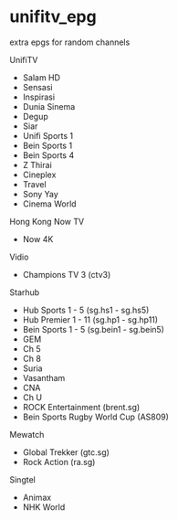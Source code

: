 # unifitv_epg
 extra epgs for random channels
 
 UnifiTV
 - Salam HD
 - Sensasi
 - Inspirasi
 - Dunia Sinema
 - Degup
 - Siar
 - Unifi Sports 1
 - Bein Sports 1
 - Bein Sports 4
 - Z Thirai
 - Cineplex
 - Travel
 - Sony Yay
 - Cinema World
 
 Hong Kong Now TV
 - Now 4K
 
 Vidio 
 - Champions TV 3 (ctv3)
 
 Starhub
 - Hub Sports 1 - 5 (sg.hs1 - sg.hs5)
 - Hub Premier 1 - 11 (sg.hp1 - sg.hp11)
 - Bein Sports 1 - 5 (sg.bein1 - sg.bein5)
 - GEM
 - Ch 5
 - Ch 8
 - Suria
 - Vasantham
 - CNA
 - Ch U
 - ROCK Entertainment (brent.sg)
 - Bein Sports Rugby World Cup (AS809)
 
 Mewatch
 - Global Trekker (gtc.sg)
 - Rock Action (ra.sg)
 
 Singtel
 - Animax
 - NHK World
 
